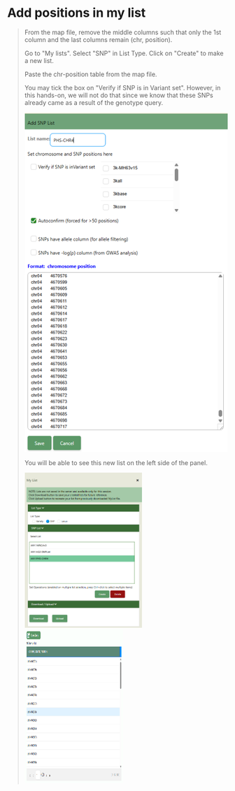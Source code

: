 # Add positions in my list

> From the map file, remove the middle columns such that only the 1st
> column and the last columns remain (chr, position).
>
> Go to "My lists". Select "SNP" in List Type. Click on "Create" to make
> a new list.
>
> Paste the chr-position table from the map file.
>
> You may tick the box on "Verify if SNP is in Variant set". However, in
> this hands-on, we will not do that since we know that these SNPs
> already came as a result of the genotype query.
>
> ![Add positions in my list](img/image12.png)
> <!-- <img src="img/image12.png"
> style="width:3.08767in;height:5.14612in" /> -->
>
> You will be able to see this new list on the left side of the panel.
>
> <img src="img/image13.png"
> style="width:2.79038in;height:3.70313in" />
> <img src="img/image14.png"
> style="width:2.34896in;height:3.6686in" />
